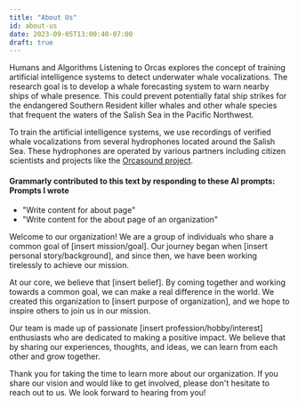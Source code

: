 ```yaml
---
title: "About Us"
id: about-us
date: 2023-09-05T13:00:40-07:00
draft: true
---
```


Humans and Algorithms Listening to Orcas explores the concept of training artificial intelligence systems to detect underwater whale vocalizations. The research goal is to develop a whale forecasting system to warn nearby ships of whale presence. This could prevent potentially fatal ship strikes for the endangered Southern Resident killer whales and other whale species that frequent the waters of the Salish Sea in the Pacific Northwest. 

To train the artificial intelligence systems, we use recordings of verified whale vocalizations from several hydrophones located around the Salish Sea. These hydrophones are operated by various partners including citizen scientists and projects like the [Orcasound project](https://www.orcasound.net/).


#### Grammarly contributed to this text by responding to these AI prompts: Prompts I wrote 
- "Write content for about page" 
- "Write content for the about page of an organization"

Welcome to our organization! We are a group of individuals who share a common goal of [insert mission/goal]. Our journey began when [insert personal story/background], and since then, we have been working tirelessly to achieve our mission.

At our core, we believe that [insert belief]. By coming together and working towards a common goal, we can make a real difference in the world. We created this organization to [insert purpose of organization], and we hope to inspire others to join us in our mission.

Our team is made up of passionate [insert profession/hobby/interest] enthusiasts who are dedicated to making a positive impact. We believe that by sharing our experiences, thoughts, and ideas, we can learn from each other and grow together.

Thank you for taking the time to learn more about our organization. If you share our vision and would like to get involved, please don't hesitate to reach out to us. We look forward to hearing from you!
